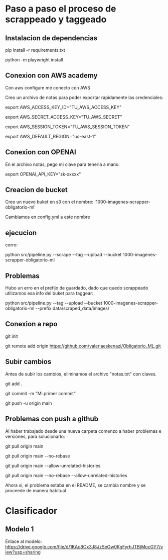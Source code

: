 # Paso a paso el proceso de scrappeado y taggeado

## Instalacion de dependencias

pip install -r requirements.txt

python -m playwright install


## Conexion con AWS academy
Con aws configure me conecto con AWS

Creo un archivo de notas para poder exportar rapidamente las credenciales:

export AWS_ACCESS_KEY_ID="TU_AWS_ACCESS_KEY"

export AWS_SECRET_ACCESS_KEY="TU_AWS_SECRET"

export AWS_SESSION_TOKEN="TU_AWS_SESSION_TOKEN"

export AWS_DEFAULT_REGION="us-east-1"

## Conexion con OPENAI

En el archivo notas, pego mi clave para tenerla a mano:

export OPENAI_API_KEY="sk-xxxxx"

## Creacion de bucket

Creo un nuevo buket en s3 con el nombre: '1000-imagenes-scrapper-obligatorio-ml'

Cambiamos en config.yml a este nombre

## ejecucion

corro:

python src/pipeline.py --scrape --tag --upload --bucket 1000-imagenes-scrapper-obligatorio-ml   


## Problemas

Hubo un erro en el prefijo de guardado, dado que quedo scrappeado utilizamos esa info del buket para taggear:

python src/pipeline.py --tag --upload --bucket 1000-imagenes-scrapper-obligatorio-ml --prefix data/scraped_data/images/

## Conexion a repo

git init

git remote add origin https://github.com/valeriaeskenazi/Obligatorio_ML.git

## Subir cambios

Antes de subir los cambios, eliminamos el archivo "notas.txt" con claves.

git add .

git commit -m "Mi primer commit"

git push -u origin main

## Problemas con push a github

Al haber trabajado desde una nueva carpeta comenzo a haber problemas e versiones, para solucionarlo:

git pull origin main

git pull origin main --no-rebase

git pull origin main --allow-unrelated-histories

git pull origin main --no-rebase --allow-unrelated-histories

Ahora si, el problema estaba en el README, se cambia nombre y se proceede de manera habitual


# Clasificador
## Modelo 1
Enlace al modelo: https://drive.google.com/file/d/1KAo8Ox3J8JzSeOw0KgFyrhJTBtMocGY7/view?usp=sharing

